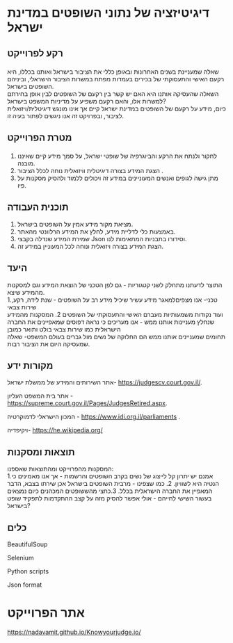 # דיגיטיזציה של נתוני השופטים במדינת ישראל 

## <p> רקע לפרוייקט
שאלה שמעניינת בשנים האחרונות ובאופן כללי את הציבור בישראל ואותנו בכללו, היא רקעם האישי והתעסוקתי של בכירים בעמדות מפתח במשרות הציבור הישראלי,
וביניהם השופטים בישראל.<br>
השאלה שהעסיקה אותנו היא האם יש קשר בין רקעם של השופטים לבין אופן בחירתם למשרות אלו, והאם רקעם משפיע על מדיניות המשפט בישראל?<br> 
כיום, מידע על רקעם של השופטים במדינת ישראל קיים אך אינו מונגש דיגיטלית/ויזואלית לציבור, ובפרויקט זה אנו ניגשים לפתור בעיה זו.
</p>

## <p> מטרת הפרוייקט
1. לחקור ולנתח את הרקע והביוגרפיה של שופטי ישראל, על סמך מידע קיים שאיננו מובנה.<br> 
2. הצגת המידע בצורה דיגיטלית וויזואלית נוחה לכלל הציבור .<br>
3. מתן גישה לגופים ואנשים המעוניינים במידע זה ויכולים ללמוד ולהסיק מסקנות על פיו.
</P>


## תוכנית העבודה
1. מציאת מקור מידע אמין על השופטים בישראל.
2. באמצעות כלי לדליית מידע, לחלץ את המידע הרלוונטי מהאתר.
3. שמירת המידע שנדלה בקבצי Json וסידורו בתבניות המתאימות לנו.
4. הצגת המידע בצורה ויזואלית ונוחה לכל המעוניין במידע זה.


## היעד
התוצר לדעתנו מתחלק לשני קטגוריות - גם לפן הטכני של הוצאת המידע וגם למסקנות מהמידע שיצא.<br>
1.טכני- אנו מצפיםלמאגר מידע עשיר שיכיל מידע רב על השופטים - שנת לידה, רקע, שירות צבאי <br> ועוד נקודות משמעותיות מעברם האישי והתעסוקתי של השופטים
2. המסקנות מהמידע שנחלץ מעניינות אותנו ממש - אנו מעריכים כי נראה דפוסים שמאפיינים את החברה הישראלית כמו שירות צבאי בולט ותואר כמובן <br>
תחומים שמעניינים אותנו ממש הם החלוקה של נשים מול גברים בעולם המשפט- שאלה שמעסיקה היום את הציבור רבות.
## מקורות ידע

אתר השירותים והמידע של ממשלת ישראל- https://judgescv.court.gov.il/.

אתר בית המשפט העליון - https://supreme.court.gov.il/Pages/JudgesRetired.aspx.

המכון הישראלי לדמוקרטיה - https://www.idi.org.il/parliaments .

ויקיפדיה- https://he.wikipedia.org/

## תוצאות ומסקנות
המסקנות מהפרוייקט ומהתוצאות שאספנו: <br>
1.אמנם יש יתרון קל לייצוג של נשים בקרב השופטים והרשמות - אך אנו מאמינים כי הנטיה היא לשוויון. 
2. כמו שצפינו - מרבית השופטים בישראל אכן שירתו בצבא, הדבר המאפיין את החברה הישראלית בכלל.
3.כחצי מהששופטים המכהנים כיום נמצאים בעשור השישי לחייהם - אולי אפשר להסיק מזה על קצב ההתקדמות לתפקיד שופט בישראל?
## כלים
BeautifulSoup

Selenium

Python scripts

Json format

# אתר הפרוייקט 
https://nadavamit.github.io/Knowyourjudge.io/


